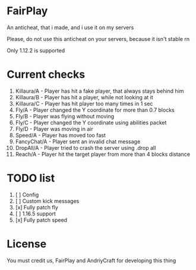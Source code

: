 # FairPlay

An anticheat, that i made, and i use it on my servers

Please, do not use this anticheat on your servers, because it isn't stable rn

Only 1.12.2 is supported

# Current checks

1. Killaura/A - Player has hit a fake player, that always stays behind him
2. Killaura/B - Player has hit a player, while not looking at it 
3. Killaura/C - Player has hit player too many times in 1 sec
4. Fly/A - Player changed the Y coordinate for more than 0.7 blocks
5. Fly/B - Player was flying without moving
6. Fly/C - Player changed the Y coordinate using abilities packet
7. Fly/D - Player was moving in air
8. Speed/A - Player has moved too fast
9. FancyChat/A - Player sent an invalid chat message
10. DropAll/A - Player tried to crash the server using .drop all
11. Reach/A - Player hit the target player from more than 4 blocks distance

# TODO list

1. [ ] Config
2. [ ] Custom kick messages
3. [x] Fully patch fly
4. [ ] 1.16.5 support
5. [x] Fully patch speed

# License

You must credit us, FairPlay and AndriyCraft for developing this thing
